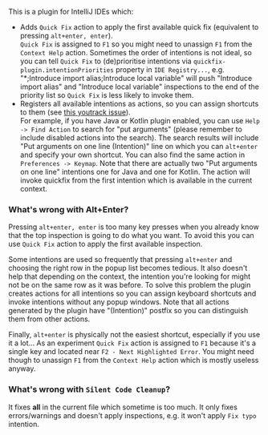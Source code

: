 This is a plugin for IntelliJ IDEs which:
- Adds `Quick Fix` action to apply the first available quick fix (equivalent to pressing `alt+enter, enter`).<br/>
  `Quick Fix` is assigned to `F1` so you might need to unassign `F1` from the `Context Help` action. Sometimes the order of intentions is not ideal, so you can tell `Quick Fix` to (de)prioritise intentions via `quickfix-plugin.intentionPriorities` property in `IDE Registry...`, e.g. "*;Introduce import alias;Introduce local variable" will push "Introduce import alias" and "Introduce local variable" inspections to the end of the priority list so `Quick Fix` is less likely to invoke them.
- Registers all available intentions as actions, so you can assign shortcuts to them 
  (see [this youtrack issue](https://youtrack.jetbrains.com/issue/IDEA-217465)). <br/>
  For example, if you have Java or Kotlin plugin enabled, you can use `Help -> Find Action` to search for "put arguments" (please remember to include disabled actions into the search). The search results will include "Put arguments on one line (Intention)" line on which you can `alt+enter` and specify your own shortcut. You can also find the same action in `Preferences -> Keymap`. Note that there are actually two "Put arguments on one line" intentions one for Java and one for Kotlin. The action will invoke quickfix from the first intention which is available in the current context.

### What's wrong with Alt+Enter?
Pressing `alt+enter, enter` is too many key presses when you already know that the top inspection is going to do what you want.
To avoid this you can use `Quick Fix` action to apply the first available inspection.

Some intentions are used so frequently that pressing `alt+enter` and choosing the right row in the popup list becomes tedious.
It also doesn't help that depending on the context, the intention you're looking for might not be on the same row as it was before.
To solve this problem the plugin creates actions for all intentions so you can assign keyboard shortcuts and invoke intentions without any popup windows.
Note that all actions generated by the plugin have "(Intention)" postfix so you can distinguish them from other actions.

Finally, `alt+enter` is physically not the easiest shortcut, especially if you use it a lot...
As an experiment `Quick Fix` action is assigned to `F1` because it's a single key and located near `F2 - Next Highlighted Error`.
You might need though to unassign `F1` from the `Context Help` action which is mostly useless anyway.

### What's wrong with `Silent Code Cleanup`?
It fixes **all** in the current file which sometime is too much. 
It only fixes errors/warnings and doesn't apply inspections, e.g. it won't apply `Fix typo` intention.
